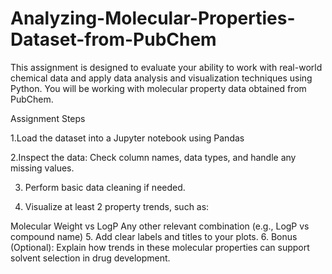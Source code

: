 # Analyzing-Molecular-Properties-Dataset-from-PubChem
This assignment is designed to evaluate your ability to work with real-world chemical data and apply data analysis and visualization techniques using Python. You will be working with molecular property data obtained from PubChem.


Assignment Steps

1.Load the dataset into a Jupyter notebook using Pandas

2.Inspect the data: Check column names, data types, and handle any missing values.

3. Perform basic data cleaning if needed.

4. Visualize at least 2 property trends, such as:

Molecular Weight vs LogP
Any other relevant combination (e.g., LogP vs compound name)
5. Add clear labels and titles to your plots.
6. Bonus (Optional): Explain how trends in these molecular properties can support solvent selection in drug development.

